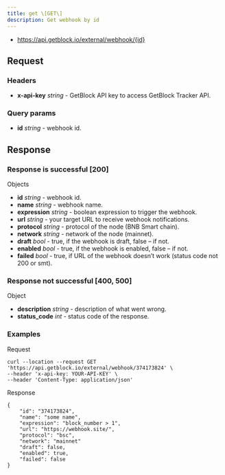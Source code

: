 ```yaml
---
title: get \[GET\]
description: Get webhook by id
---
```


- https://api.getblock.io/external/webhook/{id}

## Request

### Headers

- **x-api-key** _string_ - GetBlock API key to access GetBlock Tracker API.

### Query params

- **id** _string_ - webhook id.

## Response

### Response is successful [200]

Objects
- **id** _string_ - webhook id.
- **name** _string_ - webhook name.
- **expression** _string_ - boolean expression to trigger the webhook.
- **url** _string_ - your target URL to receive webhook notifications.
- **protocol** _string_ - protocol of the node (BNB Smart chain).
- **network** _string_ - network of the node (mainnet).
- **draft** _bool_ - true, if the webhook is draft, false – if not.
- **enabled** _bool_ - true, if the webhook is enabled, false – if not.
- **failed** _bool_ - true, if URL of the webhook doesn’t work (status code not 200 or smt).

### Response not successful [400, 500]

Object
- **description** _string_ - description of what went wrong.
- **status_code** _int_ - status code of the response.

### Examples

Request

```
curl --location --request GET 'https://api.getblock.io/external/webhook/374173824' \
--header 'x-api-key: YOUR-API-KEY' \
--header 'Content-Type: application/json'
```

Response

```
{
    "id": "374173824",
    "name": "some name",
    "expression": "block_number > 1",
    "url": "https://webhook.site/",
    "protocol": "bsc",
    "network": "mainnet"
    "draft": false,
    "enabled": true,
    "failed": false
}
```
